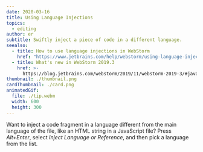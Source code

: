 ```yaml
---
date: 2020-03-16
title: Using Language Injections
topics:
  - editing
author: er
subtitle: Swiftly inject a piece of code in a different language.
seealso:
  - title: How to use language injections in WebStorm
    href: "https://www.jetbrains.com/help/webstorm/using-language-injections.html"
  - title: What's new in WebStorm 2019.3
    href: >-
      https://blog.jetbrains.com/webstorm/2019/11/webstorm-2019-3/#javascript_and_typescript_support
thumbnail: ./thumbnail.png
cardThumbnail: ./card.png
animatedGif:
  file: ./tip.webm
  width: 600
  height: 300
---
```


Want to inject a code fragment in a language different from the
main language of the file, like an HTML string in a JavaScript
file? Press _Alt+Enter_, select _Inject Language or Reference_, and
then pick a language from the list.
